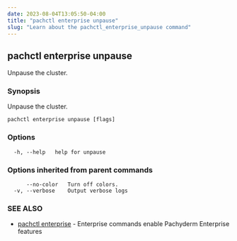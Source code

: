 ```yaml
---
date: 2023-08-04T13:05:50-04:00
title: "pachctl enterprise unpause"
slug: "Learn about the pachctl_enterprise_unpause command"
---
```


## pachctl enterprise unpause

Unpause the cluster.

### Synopsis

Unpause the cluster.

```
pachctl enterprise unpause [flags]
```

### Options

```
  -h, --help   help for unpause
```

### Options inherited from parent commands

```
      --no-color   Turn off colors.
  -v, --verbose    Output verbose logs
```

### SEE ALSO

* [pachctl enterprise](/commands/pachctl_enterprise/)	 - Enterprise commands enable Pachyderm Enterprise features

